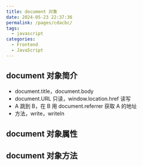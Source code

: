 ```yaml
---
title: document 对象
date: 2024-05-23 22:37:36
permalink: /pages/cdacbc/
tags:
  - javascript
categories:
  - Frontend
  - JavaScript
---
```


## document 对象简介

- document.title，document.body
- document.URL 只读，window.location.href 读写
- A 跳到 B，在 B 用 document.referrer 获取 A 的地址
- 方法，write，writeln

## document 对象属性

## document 对象方法
